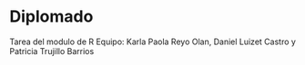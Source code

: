 # Diplomado
Tarea del modulo de R 
Equipo:
Karla Paola Reyo Olan,
Daniel Luizet Castro y
Patricia Trujillo Barrios
